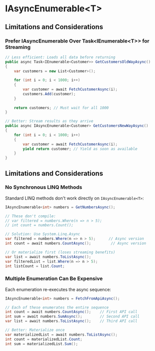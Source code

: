 # IAsyncEnumerable&lt;T&gt;
## Limitations and Considerations
### Prefer IAsyncEnumerable Over Task&lt;IEnumerable&lt;T&gt;&gt; for Streaming

```csharp
// Less efficient: Loads all data before returning
public async Task<IEnumerable<Customer>> GetCustomersOldWayAsync()
{
    var customers = new List<Customer>();
    
    for (int i = 0; i < 1000; i++)
    {
        var customer = await FetchCustomerAsync(i);
        customers.Add(customer);
    }
    
    return customers; // Must wait for all 1000
}

// Better: Stream results as they arrive
public async IAsyncEnumerable<Customer> GetCustomersNewWayAsync()
{
    for (int i = 0; i < 1000; i++)
    {
        var customer = await FetchCustomerAsync(i);
        yield return customer; // Yield as soon as available
    }
}
```

## Limitations and Considerations

### No Synchronous LINQ Methods

Standard LINQ methods don't work directly on `IAsyncEnumerable<T>`:

```csharp
IAsyncEnumerable<int> numbers = GetNumbersAsync();

// These don't compile:
// var filtered = numbers.Where(n => n > 5);
// int count = numbers.Count();

// Solution: Use System.Linq.Async
var filtered = numbers.Where(n => n > 5);      // Async version
int count = await numbers.CountAsync();         // Async version

// Or materialize first (loses streaming benefits)
var list = await numbers.ToListAsync();
var filteredList = list.Where(n => n > 5);
int listCount = list.Count;
```

### Multiple Enumeration Can Be Expensive

Each enumeration re-executes the async sequence:

```csharp
IAsyncEnumerable<int> numbers = FetchFromApiAsync();

// Each of these enumerates the entire sequence
int count = await numbers.CountAsync();    // First API call
int sum = await numbers.SumAsync();        // Second API call
var list = await numbers.ToListAsync();    // Third API call

// Better: Materialize once
var materializedList = await numbers.ToListAsync();
int count = materializedList.Count;
int sum = materializedList.Sum();
```
